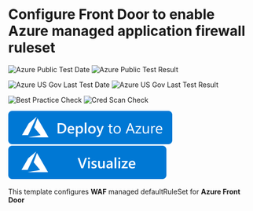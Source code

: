# Configure Front Door to enable Azure managed application firewall ruleset 

![Azure Public Test Date](https://azurequickstartsservice.blob.core.windows.net/badges/201-front-door-managed-waf-ruleset/PublicLastTestDate.svg)
![Azure Public Test Result](https://azurequickstartsservice.blob.core.windows.net/badges/201-front-door-managed-waf-ruleset/PublicDeployment.svg)

![Azure US Gov Last Test Date](https://azurequickstartsservice.blob.core.windows.net/badges/201-front-door-managed-waf-ruleset/FairfaxLastTestDate.svg)
![Azure US Gov Last Test Result](https://azurequickstartsservice.blob.core.windows.net/badges/201-front-door-managed-waf-ruleset/FairfaxDeployment.svg)

![Best Practice Check](https://azurequickstartsservice.blob.core.windows.net/badges/201-front-door-managed-waf-ruleset/BestPracticeResult.svg)
![Cred Scan Check](https://azurequickstartsservice.blob.core.windows.net/badges/201-front-door-managed-waf-ruleset/CredScanResult.svg)

[![Deploy To Azure](https://raw.githubusercontent.com/Azure/azure-quickstart-templates/master/1-CONTRIBUTION-GUIDE/images/deploytoazure.svg?sanitize=true)]("https://portal.azure.com/#create/Microsoft.Template/uri/https%3A%2F%2Fraw.githubusercontent.com%2FAzure%2Fazure-quickstart-templates%2Fmaster%2F201-front-door-managed-waf-ruleset%2Fazuredeploy.json")  [![Visualize](https://raw.githubusercontent.com/Azure/azure-quickstart-templates/master/1-CONTRIBUTION-GUIDE/images/visualizebutton.svg?sanitize=true)]("http://armviz.io/#/?load=https%3A%2F%2Fraw.githubusercontent.com%2FAzure%2Fazure-quickstart-templates%2Fmaster%2F201-front-door-managed-waf-ruleset%2Fazuredeploy.json")


This template configures **WAF** managed defaultRuleSet for **Azure Front Door**


